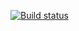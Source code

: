 [![Build status](https://ci.appveyor.com/api/projects/status/bi8ww68xljvp7xsm/branch/main?svg=true)](https://ci.appveyor.com/project/juliavolk96/unit-tests1/branch/main)
